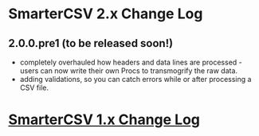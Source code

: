 
# SmarterCSV 2.x Change Log

## 2.0.0.pre1 (to be released soon!)
 * completely overhauled how headers and data lines are processed - users can now write their own Procs to transmogrify the raw data.
 * adding validations, so you can catch errors while or after processing a CSV file.


# [SmarterCSV 1.x Change Log](https://github.com/tilo/smarter_csv/blob/1.x-stable/CHANGELOG.md)
